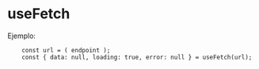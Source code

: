 # useFetch

Ejemplo:
```
    const url = ( endpoint );
    const { data: null, loading: true, error: null } = useFetch(url);

```